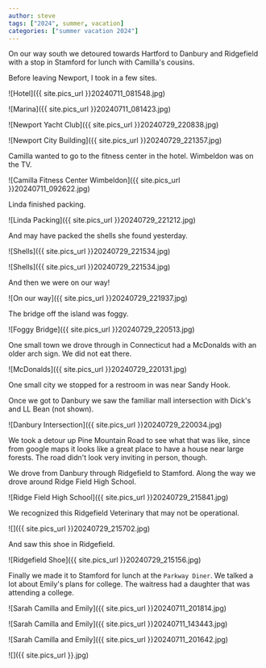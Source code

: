 ```yaml
---
author: steve
tags: ["2024", summer, vacation]
categories: ["summer vacation 2024"]
---
```

On our way south we detoured towards Hartford to Danbury and Ridgefield with a stop in Stamford for lunch with Camilla's cousins.  

Before leaving Newport, I took in a few sites.  

![Hotel]({{ site.pics_url }}20240711_081548.jpg)  

![Marina]({{ site.pics_url }}20240711_081423.jpg)  

![Newport Yacht Club]({{ site.pics_url }}20240729_220838.jpg)  

![Newport City Building]({{ site.pics_url }}20240729_221357.jpg)  

Camilla wanted to go to the fitness center in the hotel. Wimbeldon was on the TV.  

![Camilla Fitness Center Wimbeldon]({{ site.pics_url }}20240711_092622.jpg)  

Linda finished packing.  

![Linda Packing]({{ site.pics_url }}20240729_221212.jpg)  

And may have packed the shells she found yesterday.    

![Shells]({{ site.pics_url }}20240729_221534.jpg)  

![Shells]({{ site.pics_url }}20240729_221534.jpg)  

And then we were on our way!  

![On our way]({{ site.pics_url }}20240729_221937.jpg)  

The bridge off the island was foggy.  

![Foggy Bridge]({{ site.pics_url }}20240729_220513.jpg)  

One small town we drove through in Connecticut had a McDonalds with an older arch sign. We did not eat there.  

![McDonalds]({{ site.pics_url }}20240729_220131.jpg)  

One small city we stopped for a restroom in was near Sandy Hook.  

Once we got to Danbury we saw the familiar mall intersection with Dick's and LL Bean (not shown).  

![Danbury Intersection]({{ site.pics_url }}20240729_220034.jpg)  

We took a detour up Pine Mountain Road to see what that was like, since from google maps it looks like a great place to have a house near large forests. The road didn't look very inviting in person, though.  

We drove from Danbury through Ridgefield to Stamford. Along the way we drove around Ridge Field High School.  

![Ridge Field High School]({{ site.pics_url }}20240729_215841.jpg)  

We recognized this Ridgefield Veterinary that may not be operational.  

![]({{ site.pics_url }}20240729_215702.jpg) 

And saw this shoe in Ridgefield.  

![Ridgefield Shoe]({{ site.pics_url }}20240729_215156.jpg)  

Finally we made it to Stamford for lunch at the `Parkway Diner`. We talked a lot about Emily's plans for college. The waitress had a daughter that was attending a college.  

![Sarah Camilla and Emily]({{ site.pics_url }}20240711_201814.jpg)  

![Sarah Camilla and Emily]({{ site.pics_url }}20240711_143443.jpg)  

![Sarah Camilla and Emily]({{ site.pics_url }}20240711_201642.jpg)  

![]({{ site.pics_url }}.jpg)  
